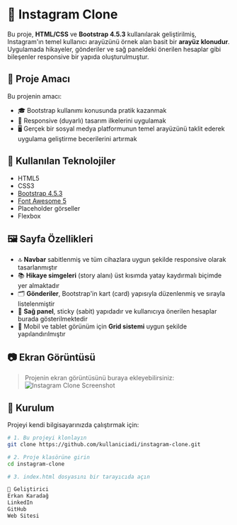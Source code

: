 # 📸 Instagram Clone

Bu proje, **HTML/CSS** ve **Bootstrap 4.5.3** kullanılarak geliştirilmiş, Instagram'ın temel kullanıcı arayüzünü örnek alan basit bir **arayüz klonudur**. Uygulamada hikayeler, gönderiler ve sağ paneldeki önerilen hesaplar gibi bileşenler responsive bir yapıda oluşturulmuştur.

## 🎯 Proje Amacı

Bu projenin amacı:

- 🎓 Bootstrap kullanımı konusunda pratik kazanmak  
- 📱 Responsive (duyarlı) tasarım ilkelerini uygulamak  
- 🖥️ Gerçek bir sosyal medya platformunun temel arayüzünü taklit ederek uygulama geliştirme becerilerini artırmak  

## 🧱 Kullanılan Teknolojiler

- HTML5  
- CSS3  
- [Bootstrap 4.5.3](https://getbootstrap.com/docs/4.5/getting-started/introduction/)  
- [Font Awesome 5](https://fontawesome.com/)  
- Placeholder görseller  
- Flexbox  

## 🖼️ Sayfa Özellikleri

- 🔝 **Navbar** sabitlenmiş ve tüm cihazlara uygun şekilde responsive olarak tasarlanmıştır  
- 📚 **Hikaye simgeleri** (story alanı) üst kısımda yatay kaydırmalı biçimde yer almaktadır  
- 🗂️ **Gönderiler**, Bootstrap'in kart (card) yapısıyla düzenlenmiş ve sırayla listelenmiştir  
- 📌 **Sağ panel**, sticky (sabit) yapıdadır ve kullanıcıya önerilen hesaplar burada gösterilmektedir  
- 📲 Mobil ve tablet görünüm için **Grid sistemi** uygun şekilde yapılandırılmıştır  

## 📷 Ekran Görüntüsü

> Projenin ekran görüntüsünü buraya ekleyebilirsiniz:  
> ![Instagram Clone Screenshot](screenshot.png)

## 📁 Kurulum

Projeyi kendi bilgisayarınızda çalıştırmak için:

```bash
# 1. Bu projeyi klonlayın
git clone https://github.com/kullaniciadi/instagram-clone.git

# 2. Proje klasörüne girin
cd instagram-clone

# 3. index.html dosyasını bir tarayıcıda açın

👤 Geliştirici
Erkan Karadağ
LinkedIn
GitHub
Web Sitesi